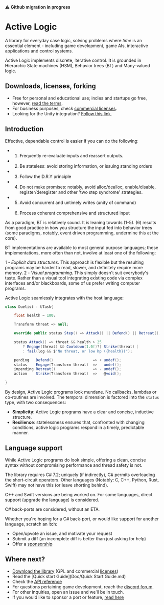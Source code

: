 :warning: **Github migration in progress**

# Active Logic

A library for everyday case logic, solving problems where *time* is an essential element - including game development, game AIs, interactive applications and control systems.

Active Logic implements discrete, iterative control. It is grounded in Hierarchic State machines (HSM), Behavior trees (BT) and Many-valued logic.

## Downloads, licenses, forking

- Free for personal and educational use; indies and startups go free, however, [read the terms]((Licenses.md)).
- For business purposes, check [commercial licenses](Licenses.md).
- Looking for the Unity integration? [Follow this link](http://TODO).

## Introduction

Effective, dependable control is easier if you can do the following:

- 1. Frequently re-evaluate inputs and reassert outputs.
- 2. Be stateless: avoid storing information, or issuing standing orders
- 3. Follow the D.R.Y principle
- 4. Do not make promises: notably, avoid alloc/dealloc, enable/disable, register/deregister and other 'two step syndrome' strategies.
- 5. Avoid concurrent and untimely writes (unity of command)
- 6. Process coherent comprehensive and structured input

As a paradigm, BT is relatively sound. It is leaning towards (1-5). (6) results from good practice in how you structure the input fed into behavior trees (some paradigms, notably, event driven programming, undermine this at the core).

BT implementations are available to most general purpose languages; these implementations, more often than not, involve at least one of the following:

1 - *Explicit data structures*. This approach is flexible but the resulting programs may be harder to read, slower, and definitely require more memory.
2 - *Visual programming*. This simply doesn't suit everybody's taste. Rather than a visual tool integrating existing code via complex interfaces and/or blackboards, some of us prefer writing computer programs.

Active Logic seamlessly integrates with the host language:

```cs
class Duelist : UTask{

    float health = 100;

    Transform threat => null;

    override public status Step() => Attack() || Defend() || Retreat();

    status Attack() => threat && health > 25
        ? Engage(threat) && Cooldown(1.0f)?[ Strike(threat) ]
        : fail(log && $"No threat, or low hp ({health})");

    pending   Defend()                  => + undef();
    status    Engage(Transform threat)  =>   undef();
    impending Retreat()                 => - undef();
    action    Strike(Transform threat)  =>   @void();

}
```

By design, Active Logic programs look mundane. No callbacks, lambdas or co-routines are involved. The temporal dimension is factored into the `status` type, with two consequences:

- **Simplicity**: Active Logic programs have a clear and concise, inductive structure.
- **Resilience**: statelessness ensures that, confronted with changing conditions, active logic programs respond in a timely, predictable manner.

## Language support

While Active Logic programs do look simple, offering a clean, concise syntax without compromising performance and thread safety is not.

The library requires C# 7.2; uniquely (if indirectly), C# permits overloading the short-circuit operators. Other languages (Notably: C, C++, Python, Rust, Swift) may not have this (or leave shorting behind).

C++ and Swift versions are being worked on. For some languages, direct support (upgrade the language) is considered.

C# back-ports are considered, without an ETA.

Whether you're hoping for a C# back-port, or would like support for another language, scratch an itch:
- Open/upvote an issue, and motivate your request
- Submit a diff (an incomplete diff is better than just asking for help)
- Offer a [sponsorship](Licenses.md)

## Where next?

- [Download the library](http://TODO) (GPL and commercial [licenses](Licenses.md))
- Read the [Quick start Guide](Doc/Quick Start Guide.md)
- Check the [API reference](Doc/Reference/Overview.md)
- For questions pertaining game development, reach the [discord forum](http://TODO).
- For other inquiries, open an issue and we'll be in touch.
- If you would like to sponsor a port or feature, [read here](Licenses.md)
